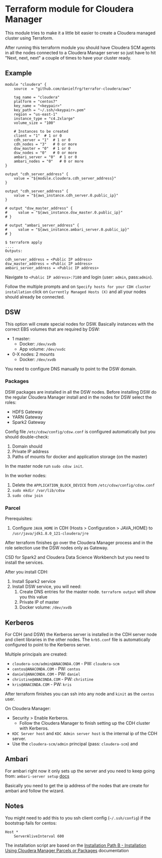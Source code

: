 # Terraform module for Cloudera Manager

This module tries to make it a little bit easier to create a Cloudera managed cluster using Terraform.

After running this terraform module you should have Cloudera SCM agents in all the nodes
connected to a Cloudera Manager server so just have to hit "Next, next, next" a couple of times to have your cluster ready.

## Example

```
module "cloudera" {
    source  = "github.com/danielfrg/terrafor-cloudera/aws"

    tag_name = "cloudera"
    platform = "centos7"
    key_name = "<keypair>"
    key_path = "~/.ssh/<keypair>.pem"
    region = "us-east-1"
    instance_type = "c4.2xlarge"
    volume_size = "100"

    # Instances to be created
    client = "1"  # 1 or 0
    cdh_server = "1"  # 1 or 0
    cdh_nodes = "3"   # 0 or more
    dsw_master = "0"  # 1 or 0
    dsw_nodes = "0"   # 0 or more
    ambari_server = "0"  # 1 or 0
    ambari_nodes = "0"   # 0 or more
}

output "cdh_server_address" {
    value = "${module.cloudera.cdh_server_address}"
}

output "cdh_server_address" {
    value = "${aws_instance.cdh_server.0.public_ip}"
}

# output "dsw_master_address" {
#     value = "${aws_instance.dsw_master.0.public_ip}"
# }

# output "ambari_server_address" {
#     value = "${aws_instance.ambari_server.0.public_ip}"
# }
```

```
$ terraform apply
....
Outputs:

cdh_server_address = <Public IP address>
dsw_master_address = <Public IP address>
ambari_server_address = <Public IP address>
```

Navigate to `<Public IP address>:7180` and login (user: `admin`, pass:`admin`).

Follow the multiple prompts and on `Specify hosts for your CDH cluster installation` click on `Currently Managed Hosts (X)`
and all your nodes should already be connected.

## DSW

This option will create special nodes for DSW. Basically instances with the correct EBS volumes that are required by DSW:
- 1 master:
  - Docker: `/dev/xvdb`
  - App volume: `/dev/xvdc`
- 0-X nodes: 2 mounts
  - Docker: `/dev/xvdb`

You need to configure DNS manually to point to the DSW domain.

### Packages

DSW packages are installed in all the DSW nodes.
Before installing DSW do the regular Cloudera Manager install and in the nodes for DSW select the roles:
- HDFS Gateway
- YARN Gateway
- Spark2 Gateway

Config file `/etc/cdsw/config/cdsw.conf` is configured automatically but you should double-check:
1. Domain should
2. Private IP address
3. Paths of mounts for docker and application storage (on the master)

In the master node run `sudo cdsw init`.

In the worker nodes:
1.  Delete the `APPLICATION_BLOCK_DEVICE` from `/etc/cdsw/config/cdsw.conf`
1. `sudo mkdir /var/lib/cdsw`
1. `sudo cdsw join`

### Parcel

Prerequisites:
1. Configure `JAVA_HOME` in CDH (Hosts > Configuration > JAVA_HOME) to `/usr/java/jdk1.8.0_121-cloudera/jre`

After terraform finishes go over the Cloudera Manager process and in the role selection 
use the DSW nodes only as Gateway.

CSD for Spark2 and Cloudera Data Science Workbench but you need to install the services.

After you install CDH:
1. Install Spark2 service
2. Install DSW service, you will need:
    1. Create DNS entries for the master node. `terraform output` will show you this value
    2. Private IP of master
    3. Docker volume: `/dev/xvdb`

## Kerberos

For CDH (and DSW) the Kerberos server is installed in the CDH server node and client libraries in the other nodes.
The `krb5.conf` file is automatically configured to point to the Kerberos server.

Multiple principals are created:

- `cloudera-scm/admin@ANACONDA.COM` - PW: `cloudera-scm`
- `centos@ANACONDA.COM` - PW: `centos`
- `daniel@ANACONDA.COM` - PW: `daniel`
- `christine@ANACONDA.COM` - PW: `christine`
- `kris@ANACONDA.COM` - PW: `kris`

After terraform finishes you can ssh into any node and `kinit` as the `centos` user.

On Cloudera Manager:
- Security > Enable Kerberos.
  - Follow the Cloudera Manager to finish setting up the CDH cluster with Kerberos.
- `KDC Server host` and `KDC Admin server host` is the internal ip of the CDH server.
- Use the `cloudera-scm/admin` principal (pass: `cloudera-scm`) and 

## Ambari

For ambari right now it only sets up the server and you need to keep going from: `ambari-server setup` [docs](https://docs.hortonworks.com/HDPDocuments/Ambari-2.5.2.0/bk_ambari-installation/content/set_up_the_ambari_server.html)

Basically you need to get the ip address of the nodes that are create for ambari and follow the wizard.

## Notes

You might need to add this to you ssh client config (`~/.ssh/config`) if the bootstrap fails for centos:

```
Host *
    ServerAliveInterval 600
```

The installation script are based on the
[Installation Path B - Installation Using Cloudera Manager Parcels or Packages](https://www.cloudera.com/documentation/enterprise/5-9-x/topics/cm_ig_install_path_b.html)
documentation
